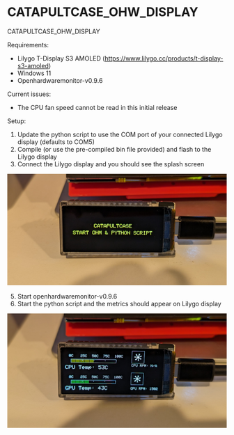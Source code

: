 # CATAPULTCASE_OHW_DISPLAY
CATAPULTCASE_OHW_DISPLAY


Requirements:
- Lilygo T-Display S3 AMOLED (https://www.lilygo.cc/products/t-display-s3-amoled)
- Windows 11
- Openhardwaremonitor-v0.9.6

Current issues:
- The CPU fan speed cannot be read in this initial release

Setup:
1. Update the python script to use the COM port of your connected Lilygo display (defaults to COM5)
2. Compile (or use the pre-compiled bin file provided) and flash to the Lilygo display
3. Connect the Lilygo display and you should see the splash screen
   
![screenshot](splash.jpg)

5. Start openhardwaremonitor-v0.9.6
6. Start the python script and the metrics should appear on Lilygo display

![screenshot](running.jpg)
